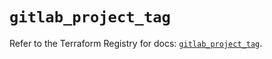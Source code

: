# `gitlab_project_tag`

Refer to the Terraform Registry for docs: [`gitlab_project_tag`](https://registry.terraform.io/providers/gitlabhq/gitlab/17.9.0/docs/resources/project_tag).
